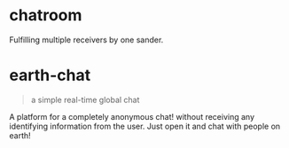 # chatroom
Fulfilling multiple receivers by one sander.



# earth-chat
> a simple real-time global chat

A platform for a completely anonymous chat! without receiving any identifying information from the user. Just open it and chat with people on earth!

